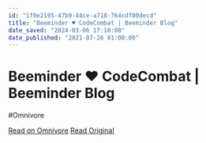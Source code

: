 ```yaml
---
id: "1f0e2195-47b9-44ce-a718-764cdf00decd"
title: "Beeminder ♥ CodeCombat | Beeminder Blog"
date_saved: "2024-03-06 17:10:08"
date_published: "2021-07-26 01:00:00"
---
```


# Beeminder ♥ CodeCombat | Beeminder Blog
#Omnivore

[Read on Omnivore](https://omnivore.app/me/beeminder-code-combat-beeminder-blog-18e14be6f0b)
[Read Original](https://blog.beeminder.com/codecombat)

